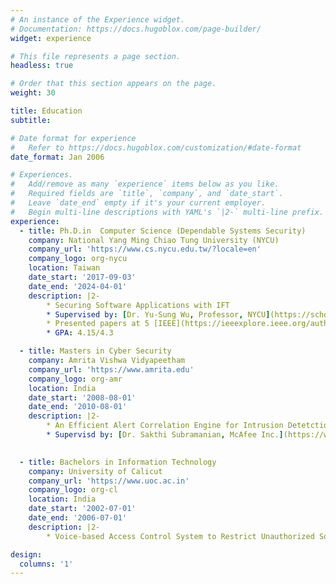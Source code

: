 ```yaml
---
# An instance of the Experience widget.
# Documentation: https://docs.hugoblox.com/page-builder/
widget: experience

# This file represents a page section.
headless: true

# Order that this section appears on the page.
weight: 30

title: Education
subtitle:

# Date format for experience
#   Refer to https://docs.hugoblox.com/customization/#date-format
date_format: Jan 2006

# Experiences.
#   Add/remove as many `experience` items below as you like.
#   Required fields are `title`, `company`, and `date_start`.
#   Leave `date_end` empty if it's your current employer.
#   Begin multi-line descriptions with YAML's `|2-` multi-line prefix.
experience:
  - title: Ph.D.in  Computer Science (Dependable Systems Security)
    company: National Yang Ming Chiao Tung University (NYCU)
    company_url: 'https://www.cs.nycu.edu.tw/?locale=en'
    company_logo: org-nycu
    location: Taiwan
    date_start: '2017-09-03'
    date_end: '2024-04-01'
    description: |2-
        * Securing Software Applications with IFT
        * Supervised by: [Dr. Yu-Sung Wu, Professor, NYCU](https://scholar.nycu.edu.tw/en/persons/yu-sung-wu)
        * Presented papers at 5 [IEEE](https://ieeexplore.ieee.org/author/37085369856)/[ACM](https://dl.acm.org/profile/99659514220) conferences with the contributions being published in 2 Journals ([IEEE Transactions](https://www.computer.org/csdl/journal/tq/2023/06/10023951/1K9syrJjOEM) & [ACM](https://dl.acm.org/doi/10.1145/3623375)).
        * GPA: 4.15/4.3

  - title: Masters in Cyber Security
    company: Amrita Vishwa Vidyapeetham
    company_url: 'https://www.amrita.edu'
    company_logo: org-amr
    location: India
    date_start: '2008-08-01'
    date_end: '2010-08-01'
    description: |2- 
        * An Efficient Alert Correlation Engine for Intrusion Detetction
        * Supervisd by: [Dr. Sakthi Subramanian, McAfee Inc.](https://www.mcafee.com)

  
  - title: Bachelors in Information Technology
    company: University of Calicut
    company_url: 'https://www.uoc.ac.in'
    company_logo: org-cl
    location: India
    date_start: '2002-07-01'
    date_end: '2006-07-01'
    description: |2- 
        * Voice-based Access Control System to Restrict Unauthorized Software Execution.

design:
  columns: '1'
---
```

